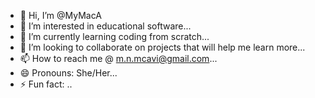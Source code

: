 - 👋 Hi, I’m @MyMacA
- 👀 I’m interested in educational software...
- 🌱 I’m currently learning coding from scratch...
- 💞️ I’m looking to collaborate on projects that will help me learn more...
- 📫 How to reach me @ m.n.mcavi@gmail.com...
- 😄 Pronouns: She/Her...
- ⚡ Fun fact: ..

<!---
MyMacA/MyMacA is a ✨ special ✨ repository because its `README.md` (this file) appears on your GitHub profile.
You can click the Preview link to take a look at your changes.
--->
